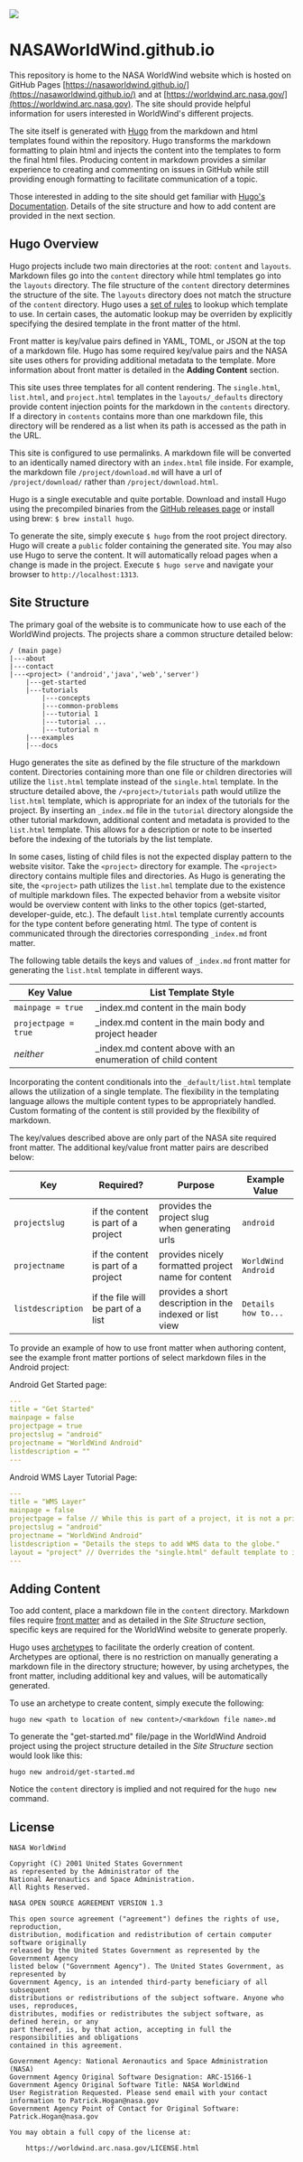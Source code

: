 <img src="https://cdn.earthdata.nasa.gov/eui/latest/docs/assets/ed-logos/meatball_hover_2x.png"/>

# NASAWorldWind.github.io

This repository is home to the NASA WorldWind website which is hosted on GitHub Pages [https://nasaworldwind.github.io/](https://nasaworldwind.github.io/) and at [https://worldwind.arc.nasa.gov/](https://worldwind.arc.nasa.gov). The site should provide helpful information for users interested in WorldWind's different projects.

The site itself is generated with [Hugo](https://gohugo.io/) from the markdown and html templates found within the repository. Hugo transforms the markdown formatting to plain html and injects the content into the templates to form the final html files. Producing content in markdown provides a similar experience to creating and commenting on issues in GitHub while still providing enough formatting to facilitate communication of a topic.

Those interested in adding to the site should get familiar with [Hugo's Documentation](https://gohugo.io/overview/introduction/). Details of the site structure and how to add content are provided in the next section.

## Hugo Overview

Hugo projects include two main directories at the root: `content` and `layouts`. Markdown files go into the `content` directory while html templates go into the `layouts` directory. The file structure of the `content` directory determines the structure of the site. The `layouts` directory does not match the structure of the `content` directory. Hugo uses a [set of rules](http://gohugo.io/templates/content/) to lookup which template to use. In certain cases, the automatic lookup may be overriden by explicitly specifying the desired template in the front matter of the html.

Front matter is key/value pairs defined in YAML, TOML, or JSON at the top of a markdown file. Hugo has some required key/value pairs and the NASA site uses others for providing additional metadata to the template. More information about front matter is detailed in the **Adding Content** section.

This site uses three templates for all content rendering. The `single.html`, `list.html`, and `project.html` templates in the `layouts/_defaults` directory provide content injection points for the markdown in the `contents` directory. If a directory in `contents` contains more than one markdown file, this directory will be rendered as a list when its path is accessed as the path in the URL.

This site is configured to use permalinks. A markdown file will be converted to an identically named directory with an `index.html` file inside. For example, the markdown file `/project/download.md` will have a url of `/project/download/` rather than `/project/download.html`.

Hugo is a single executable and quite portable. Download and install Hugo using the precompiled binaries from the [GitHub releases page](https://github.com/gohugoio/hugo/releases) or install using brew: `$ brew install hugo`.

To generate the site, simply execute `$ hugo` from the root project directory. Hugo will create a `public` folder containing the generated site. You may also use Hugo to serve the content. It will automatically reload pages when a change is made in the project. Execute `$ hugo serve` and navigate your browser to `http://localhost:1313`. 

## Site Structure

The primary goal of the website is to communicate how to use each of the WorldWind projects. The projects share a common structure detailed below:
```
/ (main page)
|---about
|---contact
|---<project> ('android','java','web','server')
    |---get-started
    |---tutorials
        |---concepts
        |---common-problems
        |---tutorial 1
        |---tutorial ...
        |---tutorial n
    |---examples
    |---docs
```

Hugo generates the site as defined by the file structure of the markdown content. Directories containing more than one file or children directories will utilize the `list.html` template instead of the `single.html` template. In the structure detailed above, the `/<project>/tutorials` path would utilize the `list.html` template, which is appropriate for an index of the tutorials for the project. By inserting an `_index.md` file in the `tutorial` directory alongside the other tutorial markdown, additional content and metadata is provided to the `list.html` template. This allows for a description or note to be inserted before the indexing of the tutorials by the list template.

In some cases, listing of child files is not the expected display pattern to the website visitor. Take the `<project>` directory for example. The `<project>` directory contains multiple files and directories. As Hugo is generating the site, the `<project>` path utilizes the `list.hml` template due to the existence of multiple markdown files. The expected behavior from a website visitor would be overview content with links to the other topics (get-started, developer-guide, etc.). The default `list.html` template currently accounts for the type content before generating html. The type of content is communicated through the directories corresponding `_index.md` front matter.

The following table details the keys and values of `_index.md` front matter for generating the `list.html` template in different ways.

Key Value | List Template Style
--- | --- 
`mainpage = true` | _index.md content in the main body
`projectpage = true` | _index.md content in the main body and project header
*neither* | _index.md content above with an enumeration of child content

Incorporating the content conditionals into the `_default/list.html` template allows the utilization of a single template. The flexibility in the templating language allows the multiple content types to be appropriately handled. Custom formating of the content is still provided by the flexibility of markdown.

The key/values described above are only part of the NASA site required front matter. The additional key/value front matter pairs are described below:

Key | Required? | Purpose | Example Value
--- | --- | --- | ---
`projectslug` | if the content is part of a project | provides the project slug when generating urls | `android`
`projectname` | if the content is part of a project | provides nicely formatted project name for content | `WorldWind Android`
`listdescription` | if the file will be part of a list | provides a short description in the indexed or list view | `Details how to...`

To provide an example of how to use front matter when authoring content, see the example front matter portions of select markdown files in the Android project:

Android Get Started page:
```yaml
---
title = "Get Started"
mainpage = false
projectpage = true
projectslug = "android"
projectname = "WorldWind Android"
listdescription = ""
---
```

Android WMS Layer Tutorial Page:
```yaml
---
title = "WMS Layer"
mainpage = false
projectpage = false // While this is part of a project, it is not a primary project page
projectslug = "android"
projectname = "WorldWind Android"
listdescription = "Details the steps to add WMS data to the globe."
layout = "project" // Overrides the "single.html" default template to include the project navbar
---
```

## Adding Content

Too add content, place a markdown file in the `content` directory. Markdown files require [front matter](http://gohugo.io/content/front-matter/) and as detailed in the *Site Structure* section, specific keys are required for the WorldWind website to generate properly.

Hugo uses [archetypes](http://gohugo.io/content/archetypes/) to facilitate the orderly creation of content. Archetypes are optional, there is no restriction on manually generating a markdown file in the directory structure; however, by using archetypes, the front matter, including additional key and values, will be automatically generated.

To use an archetype to create content, simply execute the following:
```
hugo new <path to location of new content>/<markdown file name>.md
```
To generate the "get-started.md" file/page in the WorldWind Android project using the project structure detailed in the *Site Structure* section would look like this:
```
hugo new android/get-started.md
```
Notice the `content` directory is implied and not required for the `hugo new` command.

## License

    NASA WorldWind

    Copyright (C) 2001 United States Government
    as represented by the Administrator of the
    National Aeronautics and Space Administration.
    All Rights Reserved.

    NASA OPEN SOURCE AGREEMENT VERSION 1.3

    This open source agreement ("agreement") defines the rights of use, reproduction,
    distribution, modification and redistribution of certain computer software originally
    released by the United States Government as represented by the Government Agency
    listed below ("Government Agency"). The United States Government, as represented by
    Government Agency, is an intended third-party beneficiary of all subsequent
    distributions or redistributions of the subject software. Anyone who uses, reproduces,
    distributes, modifies or redistributes the subject software, as defined herein, or any
    part thereof, is, by that action, accepting in full the responsibilities and obligations
    contained in this agreement.

    Government Agency: National Aeronautics and Space Administration (NASA)
    Government Agency Original Software Designation: ARC-15166-1
    Government Agency Original Software Title: NASA WorldWind
    User Registration Requested. Please send email with your contact information to Patrick.Hogan@nasa.gov
    Government Agency Point of Contact for Original Software: Patrick.Hogan@nasa.gov

    You may obtain a full copy of the license at:

        https://worldwind.arc.nasa.gov/LICENSE.html


